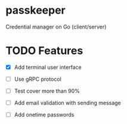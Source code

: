 # passkeeper
Credential manager on Go (client/server)

# TODO Features
- [x] Add terminal user interface
- [ ] Use gRPC protocol
- [ ] Test cover more than 90%
- [ ] Add email validation with sending message
- [ ] Add onetime passwords


